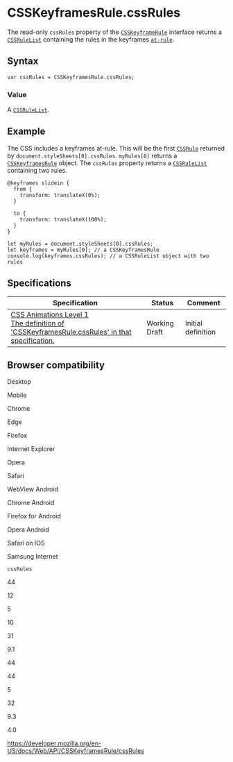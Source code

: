 # CSSKeyframesRule.cssRules

The read-only `cssRules` property of the [`CSSKeyframeRule`](../csskeyframerule) interface returns a [`CSSRuleList`](../cssrulelist) containing the rules in the keyframes [`at-rule`](https://developer.mozilla.org/en-US/docs/Web/CSS/At-rule).

## Syntax

    var cssRules = CSSKeyframesRule.cssRules;

### Value

A [`CSSRuleList`](../cssrulelist).

## Example

The CSS includes a keyframes at-rule. This will be the first [`CSSRule`](../cssrule) returned by `document.styleSheets[0].cssRules`. `myRules[0]` returns a [`CSSKeyframesRule`](../csskeyframesrule) object. The `cssRules` property returns a [`CSSRuleList`](../cssrulelist) containing two rules.

    @keyframes slidein {
      from {
        transform: translateX(0%);
      }

      to {
        transform: translateX(100%);
      }
    }

    let myRules = document.styleSheets[0].cssRules;
    let keyframes = myRules[0]; // a CSSKeyframesRule
    console.log(keyframes.cssRules); // a CSSRuleList object with two rules

## Specifications

<table><thead><tr class="header"><th>Specification</th><th>Status</th><th>Comment</th></tr></thead><tbody><tr class="odd"><td><a href="https://drafts.csswg.org/css-animations-1/#dom-csskeyframesrule-cssrules">CSS Animations Level 1<br />
<span class="small">The definition of 'CSSKeyframesRule.cssRules' in that specification.</span></a></td><td><span class="spec-wd">Working Draft</span></td><td>Initial definition</td></tr></tbody></table>

## Browser compatibility

Desktop

Mobile

Chrome

Edge

Firefox

Internet Explorer

Opera

Safari

WebView Android

Chrome Android

Firefox for Android

Opera Android

Safari on IOS

Samsung Internet

`cssRules`

44

12

5

10

31

9.1

44

44

5

32

9.3

4.0

<a href="https://developer.mozilla.org/en-US/docs/Web/API/CSSKeyframesRule/cssRules" class="_attribution-link">https://developer.mozilla.org/en-US/docs/Web/API/CSSKeyframesRule/cssRules</a>
